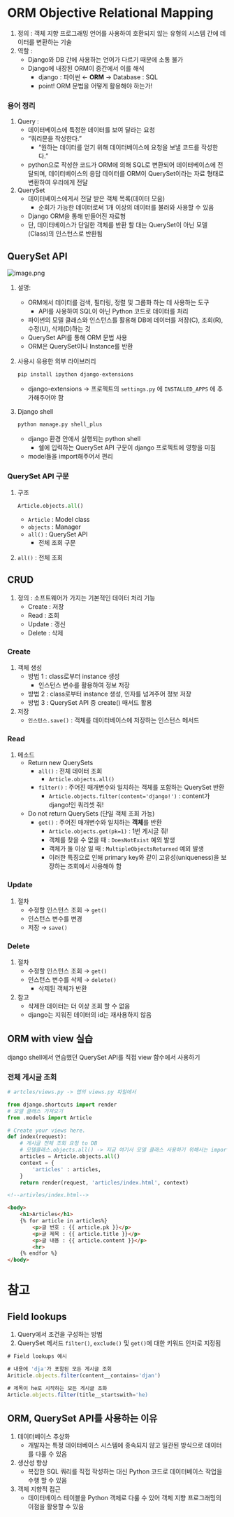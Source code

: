 # ORM Objective Relational Mapping

1. 정의 : 객체 지향 프로그래밍 언어를 사용하여 호환되지 않는 유형의 시스템 간에 데이터를 변환하는 기술
2. 역할 :
    - Django와 DB 간에 사용하는 언어가 다르기 때문에 소통 불가
    - Django에 내장된 ORM이 중간에서 이를 해석
        - django : 파이썬 ← **ORM** →  Database : SQL
        - point! ORM 문법을 어떻게 활용해야 하는가!

### 용어 정리

1. Query :
    - 데이터베이스에 특정한 데이터를 보여 달라는 요청
    - “쿼리문을 작성한다.”
        - “원하는 데이터를 얻기 위해 데이터베이스에 요청을 보낼 코드를 작성한다.”
    - python으로 작성한 코드가 ORM에 의해 SQL로 변환되어 데이터베이스에 전달되며, 데이터베이스의 응답 데이터를 ORM이 QuerySet이라는 자료 형태로 변환하여 우리에게 전달
2. QuerySet
    - 데이터베이스에게서 전달 받은 객체 목록(데이터 모음)
        - 순회가 가능한 데이터로써 1개 이상의 데이터를 불러와 사용할 수 있음
    - Django ORM을 통해 만들어진 자료형
    - 단, 데이터베이스가 단일한 객체를 반환 할 대는 QuerySet이 아닌 모델(Class)의 인스턴스로 반환됨

## QuerySet API

![image.png](https://prod-files-secure.s3.us-west-2.amazonaws.com/5025afe3-ff24-484f-a82f-3c1335a6b1cd/d6ecb269-ad18-4a0b-a815-424f0e6e5baa/image.png)

1. 설명:
    - ORM에서 데이터를 검색, 필터링, 정렬 및 그룹화 하는 데 사용하는 도구
        - API를 사용하여 SQL이 아닌 Python 코드로 데이터를 처리
    - 파이썬의 모델 클래스와 인스턴스를 활용해 DB에 데이터를 저장(C), 조회(R), 수정(U), 삭제(D)하는 것
    - QuerySet API를 통해 ORM 문법 사용
    - ORM은 QuerySet이나 Instance를 반환
2. 사용시 유용한 외부 라이브러리
    
    ```bash
    pip install ipython django-extensions
    ```
    
    - django-extensions → 프로젝트의 `settings.py` 에 `INSTALLED_APPS` 에 추가해주어야 함
3. Django shell
    
    ```bash
    python manage.py shell_plus
    ```
    
    - django 환경 안에서 실행되는 python shell
        - 쉘에 입력하는 QuerySet API 구문이 django 프로젝트에 영향을 미침
    - model들을 import해주어서 편리

### QuerySet API 구문

1. 구조
    
    ```python
    Article.objects.all()
    ```
    
    - `Article` : Model class
    - `objects` : Manager
    - `all()` : QuerySet API
        - 전체 조회 구문
2. `all()` : 전체 조회

## CRUD

1. 정의 : 소프트웨어가 가지는 기본적인 데이터 처리 기능
    - Create : 저장
    - Read : 조회
    - Update : 갱신
    - Delete : 삭제

### Create

1. 객체 생성
    - 방법 1 : class로부터 instance 생성
        - 인스턴스 변수를 활용하여 정보 저장
    - 방법 2 : class로부터 instance 생성, 인자를 넘겨주어 정보 저장
    - 방법 3 : QuerySet API 중 create() 매서드 활용
2. 저장
    - `인스턴스.save()` : 객체를 데이터베이스에 저장하는 인스턴스 메서드

### Read

1. 메소드
    - Return new QuerySets
        - `all()` : 전체 데이터 조회
            - `Article.objects.all()`
        - `filter()` : 주어진 매개변수와 일치하는 객체를 포함하는 QuerySet 반환
            - `Article.objects.filter(content='django!')` : content가 django!인 쿼리셋 줘!
    - Do not return QuerySets (단일 객체 조회 가능)
        - `get()` : 주어진 매개변수와 일치하는 **객체**를 반환
            - `Article.objects.get(pk=1)` : 1번 게시글 줘!
            - 객체를 찾을 수 없을 때 : `DoesNotExist` 예외 발생
            - 객체가 둘 이상 일 때 : `MultipleObjectsReturned` 예외 발생
            - 이러한 특징으로 인해 primary key와 같이 고유성(uniqueness)을 보장하는 조회에서 사용해야 함

### Update

1. 절차
    - 수정할 인스턴스 조회 → `get()`
    - 인스턴스 변수를 변경
    - 저장 → `save()`

### Delete

1. 절차
    - 수정할 인스턴스 조회 → `get()`
    - 인스턴스 변수를 삭제 → `delete()`
        - 삭제된 객체가 반환
2. 참고
    - 삭제한 데이터는 더 이상 조회 할 수 없음
    - django는 지워진 데이터의 id는 재사용하지 않음

## ORM with view 실습

django shell에서 연습했던 QuerySet API를 직접 view 함수에서 사용하기

### 전체 게시글 조회

```python
# artcles/views.py -> 앱의 views.py 파일에서

from django.shortcuts import render
# 모델 클래스 가져오기
from .models import Article

# Create your views here.
def index(request):
    # 게시글 전체 조회 요청 to DB
    # 모델클래스.objects.all() -> 지금 여기서 모델 클래스 사용하기 위해서는 import 필요
    articles = Article.objects.all()
    context = {
        'articles' : articles,
    }
    return render(request, 'articles/index.html', context)
```

```html
<!--artivles/index.html-->

<body>
    <h1>Articles</h1>
    {% for article in articles%}
        <p>글 번호 : {{ article.pk }}</p>
        <p>글 제목 : {{ article.title }}</p>
        <p>글 내용 : {{ article.content }}</p>
        <hr>
    {% endfor %}
</body>
```

# 참고

## Field lookups

1. Query에서 조건을 구성하는 방법
2. QuerySet 메서드 `filter()`, `exclude()` 및 `get()`에 대한 키워드 인자로 지정됨

```jsx
# Field lookups 예시

# 내용에 'dja'가 포함된 모든 게시글 조회
Ariticle.objects.filter(content__contains='djan')

# 제목이 he로 시작하는 모든 게시글 조화
Article.objects.filter(title__startswith='he)
```

## ORM, QuerySet API를 사용하는 이유

1. 데이터베이스 추상화
    - 개발자는 특정 데이터베이스 시스템에 종속되지 않고 일관된 방식으로 데이터를 다룰 수 있음
2. 생산성 향상
    - 복잡한 SQL 쿼리를 직접 작성하는 대신 Python 코드로 데이터베이스 작업을 수행 할 수 있음
3. 객체 지향적 접근
    - 데이터베이스 테이블을 Python 객체로 다룰 수 있어 객체 지향 프로그래밍의 이점을 활용할 수 있음